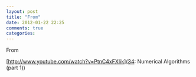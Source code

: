 ```yaml
---
layout: post
title: "From"
date: 2012-01-22 22:25
comments: true
categories: 
---
```


From 

[http://www.youtube.com/watch?v=PtnC4xFXIik](34: Numerical Algorithms (part 1))

